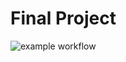 # Final Project

![example workflow](https://github.com/csci0312-f22/project-potoo/actions/workflows/node.js.yml/badge.svg)
